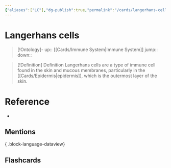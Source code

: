 ```yaml
---
{"aliases":["LC"],"dg-publish":true,"permalink":"/cards/langerhans-cells/","dgPassFrontmatter":true}
---
```


# Langerhans cells

> [!Ontology]-
> up:: [[Cards/Immune System\|Immune System]]
> jump::
> down:: 

> [!Definition] Definition
> Langerhans cells are a type of immune cell found in the skin and mucous membranes, particularly in the [[Cards/Epidermis\|epidermis]], which is the outermost layer of the skin.

# Reference
- 

## Mentions

{ .block-language-dataview}

## Flashcards
